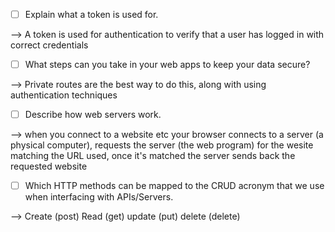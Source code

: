 - [ ] Explain what a token is used for.

--> A token is used for authentication to verify that a user has logged in with correct credentials

- [ ] What steps can you take in your web apps to keep your data secure?

--> Private routes are the best way to do this, along with using authentication techniques 

- [ ] Describe how web servers work.

--> when you connect to a website etc your browser connects to a server (a physical computer), requests the server (the web program) for the wesite matching the URL used, once it's matched the server sends back the requested website

- [ ] Which HTTP methods can be mapped to the CRUD acronym that we use when interfacing with APIs/Servers.

--> Create (post)
    Read (get)
    update (put)
    delete (delete)